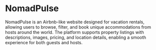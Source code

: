 # NomadPulse
NomadPulse is an Airbnb-like website designed for vacation rentals, allowing users to browse, filter, and book unique accommodations from hosts around the world. The platform supports property listings with descriptions, images, pricing, and location details, enabling a smooth experience for both guests and hosts.
